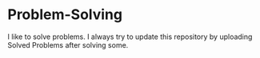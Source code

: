 # Problem-Solving
I like to solve problems.
I always try to update this repository by uploading Solved Problems after solving some.  
